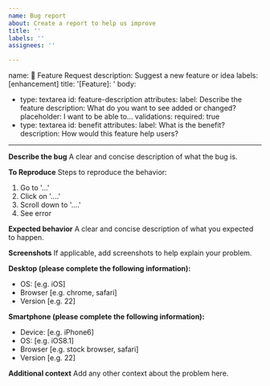 ```yaml
---
name: Bug report
about: Create a report to help us improve
title: ''
labels: ''
assignees: ''

---
```


name: 🚀 Feature Request
description: Suggest a new feature or idea
labels: [enhancement]
title: '[Feature]: '
body:
  - type: textarea
    id: feature-description
    attributes:
      label: Describe the feature
      description: What do you want to see added or changed?
      placeholder: I want to be able to...
    validations:
      required: true
  - type: textarea
    id: benefit
    attributes:
      label: What is the benefit?
      description: How would this feature help users?

---

**Describe the bug**
A clear and concise description of what the bug is.

**To Reproduce**
Steps to reproduce the behavior:
1. Go to '...'
2. Click on '....'
3. Scroll down to '....'
4. See error

**Expected behavior**
A clear and concise description of what you expected to happen.

**Screenshots**
If applicable, add screenshots to help explain your problem.

**Desktop (please complete the following information):**
 - OS: [e.g. iOS]
 - Browser [e.g. chrome, safari]
 - Version [e.g. 22]

**Smartphone (please complete the following information):**
 - Device: [e.g. iPhone6]
 - OS: [e.g. iOS8.1]
 - Browser [e.g. stock browser, safari]
 - Version [e.g. 22]

**Additional context**
Add any other context about the problem here.
